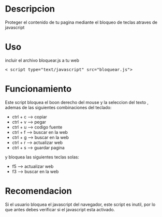 # Descripcion
Proteger el contenido de tu pagina mediante el bloqueo de teclas atraves de  javascript

# Uso
incluir el archivo bloquear.js a tu web
<pre>< script type="text/javascript" src="bloquear.js"></script ></pre>

# Funcionamiento
Este script bloquea el boon derecho del mouse y la seleccion del texto , ademas de las siguientes combinaciones del teclado:
- ctrl + c --> copiar
- ctrl + v --> pegar
- ctrl + u --> codigo fuente
- ctrl + f --> buscar en la web
- ctrl + g --> buscar en la web
- ctrl + r --> actualizar web
- ctrl + s --> guardar pagina

y bloquea las siguientes teclas solas:

- f5 --> actualizar web
- f3 --> buscar en la web

# Recomendacion
Si el usuario bloquea el javascript del navegador, este script es inutil, por lo que antes debes verificar si el javascript esta activado.
